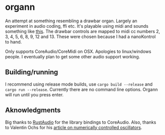 # organn

An attempt at something resembling a drawbar organ. Largely an experiment in audio coding, ffi etc.
It's playable using midi and sounds something like [this](https://soundcloud.com/whatmilk/organn-v040).
The drawbar controls are mapped to midi cc numbers 2, 3, 4, 5, 6, 8, 9, 12 and 13.
These were chosen because I had a nanoKontrol to hand.

Only supports CoreAudio/CoreMidi on OSX. Apologies to linux/windows people. I eventually plan to get some other audio support working.

## Building/running

I recommend using release mode builds, use `cargo build --release` and `cargo run --release`.
Currently there are no command line options. Organn will run until you press enter.

## Aknowledgments

Big thanks to [RustAudio](https://github.com/RustAudio) for the library bindings to CoreAudio.
Also, thanks to Valentin Ochs for his [article on numerically controlled oscillators](http://0au.de/2015/07/numerically-controlled-oscillators/).
